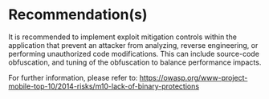 # Recommendation(s)

It is recommended to implement exploit mitigation controls within the application that prevent an attacker from analyzing, reverse engineering, or performing unauthorized code modifications. This can include source-code obfuscation, and tuning of the obfuscation to balance performance impacts.

For further information, please refer to:
<https://owasp.org/www-project-mobile-top-10/2014-risks/m10-lack-of-binary-protections>
